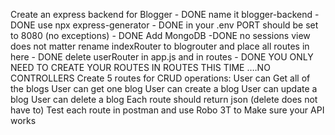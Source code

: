Create an express backend for Blogger - DONE
name it blogger-backend - DONE
use npx express-generator - DONE
in your .env PORT should be set to 8080 (no exceptions) - DONE
Add MongoDB -DONE
no sessions
view does not matter
rename indexRouter to blogrouter and place all routes in here - DONE
delete userRouter in app.js and in routes - DONE
YOU ONLY NEED TO CREATE YOUR ROUTES IN ROUTES THIS TIME
….NO CONTROLLERS
Create 5 routes for CRUD operations:
User can Get all of the blogs
User can get one blog
User can create a blog
User can update a blog
User can delete a blog
Each route should return json (delete does not have to)
Test each route in postman and use Robo 3T to Make sure your API works